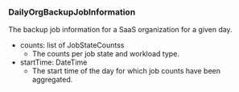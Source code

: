 ### DailyOrgBackupJobInformation
The backup job information for a SaaS organization for a given day.

- counts: list of JobStateCountss
  - The counts per job state and workload type.
- startTime: DateTime
  - The start time of the day for which job counts have been aggregated.

